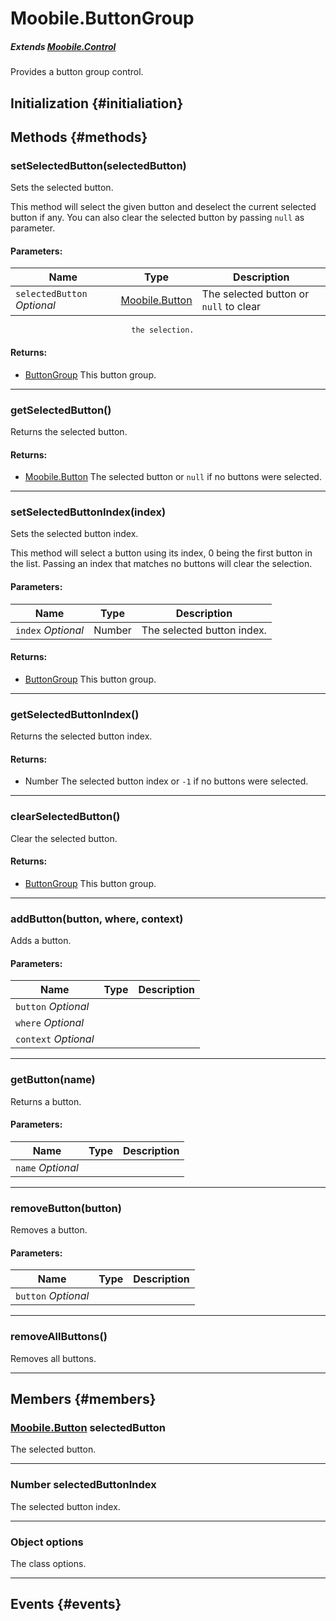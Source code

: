 Moobile.ButtonGroup
================================================================================

##### Extends *[Moobile.Control](Control/Control.md)*

Provides a button group control.

Initialization {#initialiation}
--------------------------------------------------------------------------------

Methods {#methods}
--------------------------------------------------------------------------------

### setSelectedButton(selectedButton)

Sets the selected button.

This method will select the given button and deselect the current
selected button if any. You can also clear the selected button by
passing `null` as parameter.

#### Parameters:

Name  | Type | Description
----- | ---- | -----------
`selectedButton` *Optional* | [Moobile.Button](Control/Button.md) | The selected button or `null` to clear
                               the selection.

#### Returns:

- [ButtonGroup](Control/ButtonGroup.md) This button group.


-----

### getSelectedButton()

Returns the selected button.


#### Returns:

- [Moobile.Button](Control/Button.md) The selected button or `null` if no buttons were
                 selected.


-----

### setSelectedButtonIndex(index)

Sets the selected button index.

This method will select a button using its index, 0 being the first
button in the list. Passing an index that matches no buttons will
clear the selection.

#### Parameters:

Name  | Type | Description
----- | ---- | -----------
`index` *Optional* | Number | The selected button index.

#### Returns:

- [ButtonGroup](Control/ButtonGroup.md) This button group.


-----

### getSelectedButtonIndex()

Returns the selected button index.


#### Returns:

- Number The selected button index or `-1` if no buttons were
                 selected.


-----

### clearSelectedButton()

Clear the selected button.


#### Returns:

- [ButtonGroup](Control/ButtonGroup.md) This button group.


-----

### addButton(button, where, context)

Adds a button.

#### Parameters:

Name  | Type | Description
----- | ---- | -----------
`button` *Optional* |  |
`where` *Optional* |  |
`context` *Optional* |  |


-----

### getButton(name)

Returns a button.

#### Parameters:

Name  | Type | Description
----- | ---- | -----------
`name` *Optional* |  |


-----

### removeButton(button)

Removes a button.

#### Parameters:

Name  | Type | Description
----- | ---- | -----------
`button` *Optional* |  |


-----

### removeAllButtons()

Removes all buttons.



-----


Members {#members}
--------------------------------------------------------------------------------

### [Moobile.Button](Control/Button.md) selectedButton

The selected button.

-----

### Number selectedButtonIndex

The selected button index.

-----

### Object options

The class options.

-----


Events {#events}
--------------------------------------------------------------------------------